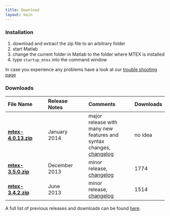 ```yaml
---
title: Download
layout: main
---
```


### Installation ###

1. download and extract the zip file to an arbitrary folder
2. start Matlab
3. change the current folder in Matlab to the folder where MTEX is installed
4. type `startup_mtex` into the command window

In case you experience any problems have a look at our [trouble shooting page]()

### Downloads ###

File Name  |||  Release Notes||| Comments ||| Downloads
:-|-|-|:-|-|-|:-|-|-|-
[**mtex-4.0.13.zip**](https://github.com/mtex-toolbox/mtex/releases/download/mtex-4.0.13/mtex-4.0.13.zip) ||| January 2014    ||| major release with many new features and syntax changes, [changelog](files/doc/changelog.html) ||| no idea
[**mtex-3.5.0.zip**](http://mtex.googlecode.com/files/mtex-3.5.0.zip) ||| December 2013   ||| minor release, [changelog]()||| 1774
[**mtex-3.4.2.zip**](http://mtex.googlecode.com/files/mtex-3.4.2.zip) ||| June 2013       ||| minor release, [changelog]()||| 1514

A full list of previous releases and downloads can be found [here](http://code.google.com/p/mtex/downloads/list).

<script src="js/jquery.min.js"></script>
<script src="js/bootstrap.min.js"></script>
<script src="js/jquery.timeago.js"></script>
<script src="js/jquery.fancybox.pack.js?v=2.1.5"></script>

<script type="text/javascript">
    $(document).ready(function () {
        GetLatestReleaseInfo();
    });

    function GetLatestReleaseInfo() {
        $.getJSON("https://api.github.com/repos/ShareX/ShareX/releases").done(function (json) {
            var release = json[0];
            var asset = release.assets[0];
            var downloadURL = "https://github.com/ShareX/ShareX/releases/download/" + release.tag_name + "/" + asset.name;
            var downloadCount = 0;
            for (var i = 0; i < release.assets.length; i++) {
                downloadCount += release.assets[i].download_count;
            }
            var releaseInfo = release.name + " was updated " + $.timeago(asset.updated_at) + " and downloaded " + downloadCount + " times.";
            $(".sharex-download").attr("href", downloadURL);
            $(".release-info").text(releaseInfo);
            $(".release-info").fadeIn("slow");
        });
    }
</script>
